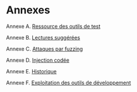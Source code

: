 # Annexes

Annexe A. [Ressource des outils de test](A-Testing_Tools_Resource.md)

Annexe B. [Lectures suggérées](B-Suggested_Reading.md)

Annexe C. [Attaques par fuzzing](C-Fuzz_Vectors.md)

Annexe D. [Injection codée](D-Encoded_Injection.md)

Annexe E. [Historique](E-History.md)

Annexe F. [Exploitation des outils de développement](F-Leaving_Dev_Tools.md)
